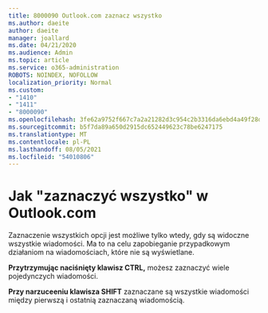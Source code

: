 ```yaml
---
title: 8000090 Outlook.com zaznacz wszystko
ms.author: daeite
author: daeite
manager: joallard
ms.date: 04/21/2020
ms.audience: Admin
ms.topic: article
ms.service: o365-administration
ROBOTS: NOINDEX, NOFOLLOW
localization_priority: Normal
ms.custom:
- "1410"
- "1411"
- "8000090"
ms.openlocfilehash: 3fe62a9752f667c7a2a21282d3c954c2b3316da6ebd4a49f28dd2afb2444c7c1
ms.sourcegitcommit: b5f7da89a650d2915dc652449623c78be6247175
ms.translationtype: MT
ms.contentlocale: pl-PL
ms.lasthandoff: 08/05/2021
ms.locfileid: "54010806"
---
```

# <a name="how-to-select-all-in-outlookcom"></a>Jak "zaznaczyć wszystko" w Outlook.com

Zaznaczenie wszystkich opcji jest możliwe tylko wtedy, gdy są widoczne wszystkie wiadomości. Ma to na celu zapobieganie przypadkowym działaniom na wiadomościach, które nie są wyświetlane.

**Przytrzymując naciśnięty klawisz CTRL,** możesz zaznaczyć wiele pojedynczych wiadomości.

**Przy narzuceeniu klawisza SHIFT** zaznaczane są wszystkie wiadomości między pierwszą i ostatnią zaznaczaną wiadomością.